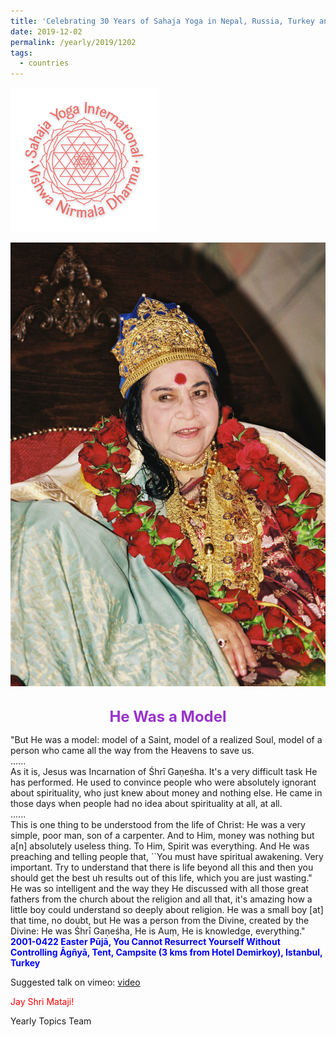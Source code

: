 ```yaml
---
title: 'Celebrating 30 Years of Sahaja Yoga in Nepal, Russia, Turkey and Ukraine, Post 22'
date: 2019-12-02
permalink: /yearly/2019/1202
tags:
  - countries
---
```


![PICTURE 9](/images/image9.png)

<div style="text-align: center"><img src="/images/image258.png" /></div>

<!-- ![PICTURE 44](/images/image.png),width="500" -->

<br>
<p style="color:DarkOrchid; text-align:center">
<font size="+2"><b>He Was a Model</b><br></font>
</p>

<p>
"But He was a model: model of a Saint, model of a realized Soul, model of a person who came all the way from the Heavens to save us.<br>
......<br>
As it is, Jesus was Incarnation of Śhrī Gaṇeśha. It's a very difficult task He has performed. He used to convince people who were absolutely ignorant about spirituality, who just knew about money and nothing else. He came in those days when people had no idea about spirituality at all, at all.<br>
......<br>
This is one thing to be understood from the life of Christ: He was a very simple, poor man, son of a carpenter. And to Him, money was nothing but a[n] absolutely useless thing. To Him, Spirit was everything. And He was preaching and telling people that, ``You must have spiritual awakening. Very important. Try to understand that there is life beyond all this and then you should get the best uh results out of this life, which you are just wasting."<br>
He was so intelligent and the way they He discussed with all those great fathers from the church about the religion and all that, it's amazing how a little boy could understand so deeply about religion. He was a small boy [at] that time, no doubt, but He was a person from the Divine, created by the Divine: He was Śhrī Gaṇeśha, He is Auṃ, He is knowledge, everything."<br>
<font color="blue"><b>2001-0422 Easter Pūjā, You Cannot Resurrect Yourself Without Controlling Āgñyā, Tent, Campsite (3 kms from Hotel Demirkoy), Istanbul, Turkey</b></font><br>
</p>

Suggested talk on vimeo: <a href="https://vimeo.com/104933547"> video</a><br>

<p style="color:red;">Jay Shri Mataji!<br></p>

Yearly Topics Team